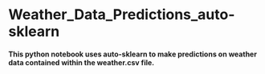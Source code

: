 # Weather_Data_Predictions_auto-sklearn

#### This python notebook uses auto-sklearn to make predictions on weather data contained within the weather.csv file.
